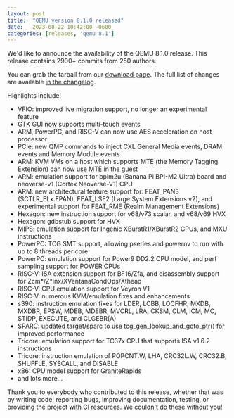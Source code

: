 ```yaml
---
layout: post
title:  "QEMU version 8.1.0 released"
date:   2023-08-22 10:42:00 -0600
categories: [releases, 'qemu 8.1']
---
```

We'd like to announce the availability of the QEMU 8.1.0 release. This release contains 2900+ commits from 250 authors.

You can grab the tarball from our [download page](https://www.qemu.org/download/#source). The full list of changes are available [in the changelog](https://wiki.qemu.org/ChangeLog/8.1).

Highlights include:

 * VFIO: improved live migration support, no longer an experimental feature
 * GTK GUI now supports multi-touch events
 * ARM, PowerPC, and RISC-V can now use AES acceleration on host processor
 * PCIe: new QMP commands to inject CXL General Media events, DRAM events and
   Memory Module events
 * ARM: KVM VMs on a host which supports MTE (the Memory Tagging Extension)
   can now use MTE in the guest
 * ARM: emulation support for bpim2u (Banana Pi BPI-M2 Ultra) board and
   neoverse-v1 (Cortex Neoverse-V1) CPU
 * ARM: new architectural feature support for: FEAT_PAN3 (SCTLR_ELx.EPAN),
   FEAT_LSE2 (Large System Extensions v2), and experimental support for
   FEAT_RME (Realm Management Extensions)
 * Hexagon: new instruction support for v68/v73 scalar, and v68/v69 HVX
 * Hexagon: gdbstub support for HVX
 * MIPS: emulation support for Ingenic XBurstR1/XBurstR2 CPUs, and MXU
   instructions
 * PowerPC: TCG SMT support, allowing pseries and powernv to run with up to 8
   threads per core
 * PowerPC: emulation support for Power9 DD2.2 CPU model, and perf sampling
   support for POWER CPUs
 * RISC-V: ISA extension support for BF16/Zfa, and disassembly support
   for Zcm*/Z*inx/XVentanaCondOps/Xthead
 * RISC-V: CPU emulation support for Veyron V1
 * RISC-V: numerous KVM/emulation fixes and enhancements 
 * s390: instruction emulation fixes for LDER, LCBB, LOCFHR, MXDB, MXDBR,
   EPSW, MDEB, MDEBR, MVCRL, LRA, CKSM, CLM, ICM, MC, STIDP, EXECUTE, and
   CLGEBR(A)
 * SPARC: updated target/sparc to use tcg_gen_lookup_and_goto_ptr() for
   improved performance
 * Tricore: emulation support for TC37x CPU that supports ISA v1.6.2
   instructions
 * Tricore: instruction emulation of POPCNT.W, LHA, CRC32L.W, CRC32.B,
   SHUFFLE, SYSCALL, and DISABLE
 * x86: CPU model support for GraniteRapids
 * and lots more...

Thank you to everybody who contributed to this release, whether that was by writing code, reporting bugs, improving documentation, testing, or providing the project with CI resources. We couldn't do these without you!

